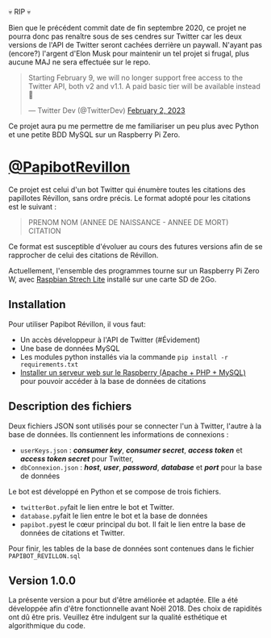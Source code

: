 :skull: RIP :skull:

Bien que le précédent commit date de fin septembre 2020, ce projet ne pourra donc pas renaître sous de ses cendres sur Twitter car les deux versions de l'API de Twitter seront cachées derrière un paywall. N'ayant pas (encore?) l'argent d'Elon Musk pour maintenir un tel projet si frugal, plus aucune MAJ ne sera effectuée sur le repo.


<blockquote class="twitter-tweet"><p lang="en" dir="ltr">Starting February 9, we will no longer support free access to the Twitter API, both v2 and v1.1. A paid basic tier will be available instead 🧵</p>&mdash; Twitter Dev (@TwitterDev) <a href="https://twitter.com/TwitterDev/status/1621026986784337922?ref_src=twsrc%5Etfw">February 2, 2023</a></blockquote> <script async src="https://platform.twitter.com/widgets.js" charset="utf-8"></script>

Ce projet aura pu me permettre de me familiariser un peu plus avec Python et une petite BDD MySQL sur un Raspberry Pi Zero.

# [@PapibotRevillon](https://twitter.com/PapibotRevillon)

Ce projet est celui d'un bot Twitter qui énumère toutes les citations des papillotes Révillon, sans ordre précis. Le format adopté pour les citations est le suivant :

> PRENOM NOM (ANNEE DE NAISSANCE - ANNEE DE MORT)
> CITATION

Ce format est susceptible d'évoluer au cours des futures versions afin de se rapprocher de celui des citations de Révillon.

Actuellement, l'ensemble des programmes tourne sur un Raspberry Pi Zero W, avec [Raspbian Strech Lite](https://www.raspberrypi.org/downloads/raspbian/)  installé sur une carte SD de 2Go.

## Installation

Pour utiliser Papibot Révillon, il vous faut:
 * Un accès développeur à l'API de Twitter (#Évidement)
 * Une base de données MySQL
 * Les modules python installés via la commande `pip install -r requirements.txt`
 * [Installer un serveur web sur le Raspberry (Apache + PHP + MySQL)](https://raspberry-pi.fr/installer-serveur-web-raspberry-lamp/) pour pouvoir accéder à la base de données de citations

 ## Description des fichiers

Deux fichiers JSON sont utilisés pour se connecter l'un à Twitter, l'autre à la base de données. Ils contiennent les informations de connexions :

 * `userKeys.json` : **_consumer key_**, **_consumer secret_**, **_access token_** et **_access token secret_** pour Twitter,
 * `dbConnexion.json` : **_host_**, **_user_**, **_password_**, **_database_** et **_port_** pour la base de données

Le bot est développé en Python et se compose de trois fichiers.

 - `twitterBot.py`fait le lien entre le bot et Twitter.
 - `database.py`fait le lien entre le bot et la base de données
 - `papibot.py`est le cœur principal du bot. Il fait le lien entre la base de données de citations et Twitter.

Pour finir, les tables de la base de données sont contenues dans le fichier `PAPIBOT_REVILLON.sql`

## Version 1.0.0

La présente version a pour but d'être améliorée et adaptée. Elle a été développée afin d'être fonctionnelle avant Noël 2018. Des choix de rapidités ont dû être pris. Veuillez être indulgent sur la qualité esthétique et algorithmique du code.
